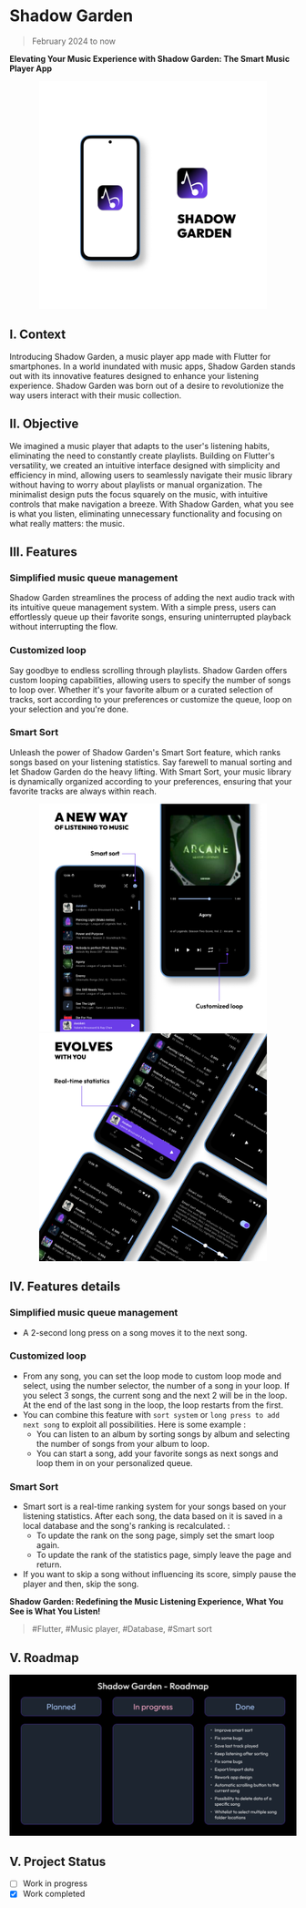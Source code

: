 # Shadow Garden

> February 2024 to now

**Elevating Your Music Experience with Shadow Garden: The Smart Music Player App**

<p align="center">
  <img width="400" alt="Page 1" src="assets/readme/Page 1.jpg">
</p>

## I. Context

Introducing Shadow Garden, a music player app made with Flutter for smartphones. In a world inundated with music apps, Shadow Garden stands out with its innovative features designed to enhance your listening experience. Shadow Garden was born out of a desire to revolutionize the way users interact with their music collection.

## II. Objective

We imagined a music player that adapts to the user's listening habits, eliminating the need to constantly create playlists. Building on Flutter's versatility, we created an intuitive interface designed with simplicity and efficiency in mind, allowing users to seamlessly navigate their music library without having to worry about playlists or manual organization. The minimalist design puts the focus squarely on the music, with intuitive controls that make navigation a breeze. With Shadow Garden, what you see is what you listen, eliminating unnecessary functionality and focusing on what really matters: the music.

## III. Features

### Simplified music queue management

Shadow Garden streamlines the process of adding the next audio track with its intuitive queue management system. With a simple press, users can effortlessly queue up their favorite songs, ensuring uninterrupted playback without interrupting the flow.

### Customized loop

Say goodbye to endless scrolling through playlists. Shadow Garden offers custom looping capabilities, allowing users to specify the number of songs to loop over. Whether it's your favorite album or a curated selection of tracks, sort according to your preferences or customize the queue, loop on your selection and you're done.

### Smart Sort

Unleash the power of Shadow Garden's Smart Sort feature, which ranks songs based on your listening statistics. Say farewell to manual sorting and let Shadow Garden do the heavy lifting. With Smart Sort, your music library is dynamically organized according to your preferences, ensuring that your favorite tracks are always within reach.

<p align="center">
  <img width="400" alt="Page 2" src="assets/readme/Page 2.jpg">
  <img width="400" alt="Page 3" src="assets/readme/Page 3.jpg">
</p>

## IV. Features details

### Simplified music queue management
- A 2-second long press on a song moves it to the next song.  

### Customized loop
- From any song, you can set the loop mode to custom loop mode and select, using the number selector, the number of a song in your loop. If you select 3 songs, the current song and the next 2 will be in the loop. At the end of the last song in the loop, the loop restarts from the first.
- You can combine this feature with `sort system` or `long press to add next song` to exploit all possibilities. Here is some example : 
  - You can listen to an album by sorting songs by album and selecting the number of songs from your album to loop.
  - You can start a song, add your favorite songs as next songs and loop them in on your personalized queue.

### Smart Sort
- Smart sort is a real-time ranking system for your songs based on your listening statistics. After each song, the data based on it is saved in a local database and the song's ranking is recalculated. :
  - To update the rank on the song page, simply set the smart loop again.
  - To update the rank of the statistics page, simply leave the page and return.
- If you want to skip a song without influencing its score, simply pause the player and then, skip the song.

**Shadow Garden: Redefining the Music Listening Experience, What You See is What You Listen!**

> #Flutter, #Music player, #Database, #Smart sort

## V. Roadmap

<p align="center">
  <img width="720" alt="Roadmap" src="assets/readme/Shadow_Garden_Roadmap.jpg">
</p>

## V. Project Status

- [ ] Work in progress
- [X] Work completed
